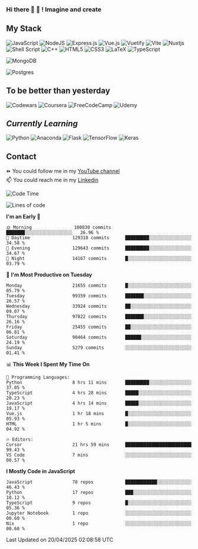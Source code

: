 ### Hi there 👋 🤖 ! Imagine and create

## My Stack
![JavaScript](https://img.shields.io/badge/javascript-%23323330.svg?style=for-the-badge&logo=javascript&logoColor=%23F7DF1E) ![NodeJS](https://img.shields.io/badge/node.js-6DA55F?style=for-the-badge&logo=node.js&logoColor=white) <img alt="Express.js" src="https://img.shields.io/badge/express.js%20-%23404d59.svg?&style=for-the-badge"/> ![Vue.js](https://img.shields.io/badge/vuejs-%2335495e.svg?style=for-the-badge&logo=vuedotjs&logoColor=%234FC08D) ![Vuetify](https://img.shields.io/badge/Vuetify-1867C0?style=for-the-badge&logo=vuetify&logoColor=AEDDFF) ![Vite](https://img.shields.io/badge/vite-%23646CFF.svg?style=for-the-badge&logo=vite&logoColor=white) ![Nuxtjs](https://img.shields.io/badge/Nuxt-002E3B?style=for-the-badge&logo=nuxtdotjs&logoColor=#00DC82) ![Shell Script](https://img.shields.io/badge/shell_script-%23121011.svg?style=for-the-badge&logo=gnu-bash&logoColor=white) ![C++](https://img.shields.io/badge/c++-%2300599C.svg?style=for-the-badge&logo=c%2B%2B&logoColor=white) ![HTML5](https://img.shields.io/badge/html5-%23E34F26.svg?style=for-the-badge&logo=html5&logoColor=white) ![CSS3](https://img.shields.io/badge/css3-%231572B6.svg?style=for-the-badge&logo=css3&logoColor=white) ![LaTeX](https://img.shields.io/badge/latex-%23008080.svg?style=for-the-badge&logo=latex&logoColor=white) ![TypeScript](https://img.shields.io/badge/typescript-%23007ACC.svg?style=for-the-badge&logo=typescript&logoColor=white)
<div>
  <img alt="MongoDB" src ="https://img.shields.io/badge/MongoDB-%234ea94b.svg?&style=for-the-badge&logo=mongodb&logoColor=white"/>
  
  ![Postgres](https://img.shields.io/badge/postgres-%23316192.svg?style=for-the-badge&logo=postgresql&logoColor=white)
</div>

## To be better than yesterday
![Codewars](https://img.shields.io/badge/Codewars-B1361E?style=for-the-badge&logo=codewars&logoColor=grey)
  ![Coursera](https://img.shields.io/badge/Coursera-%230056D2.svg?style=for-the-badge&logo=Coursera&logoColor=white)
  ![FreeCodeCamp](https://img.shields.io/badge/Freecodecamp-%23123.svg?&style=for-the-badge&logo=freecodecamp&logoColor=green)
  ![Udemy](https://img.shields.io/badge/Udemy-A435F0?style=for-the-badge&logo=Udemy&logoColor=white)

## *Currently Learning*
![Python](https://img.shields.io/badge/python-3670A0?style=for-the-badge&logo=python&logoColor=ffdd54) ![Anaconda](https://img.shields.io/badge/Anaconda-%2344A833.svg?style=for-the-badge&logo=anaconda&logoColor=white) 
![Flask](https://img.shields.io/badge/flask-%23000.svg?style=for-the-badge&logo=flask&logoColor=white) ![TensorFlow](https://img.shields.io/badge/TensorFlow-%23FF6F00.svg?style=for-the-badge&logo=TensorFlow&logoColor=white) ![Keras](https://img.shields.io/badge/Keras-%23D00000.svg?style=for-the-badge&logo=Keras&logoColor=white)

## Contact
⏩ You could follow me in my <a href="https://www.youtube.com/c/ViktorJimenezF" target="blank">YouTube channel</a>   <br>
📫 You could reach me in my <a href="https://www.linkedin.com/in/victorjuanjimenez/" target="blank">Linkedin</a>  

<!--START_SECTION:waka-->
![Code Time](http://img.shields.io/badge/Code%20Time-3%2C403%20hrs%2030%20mins-blue)

![Lines of code](https://img.shields.io/badge/From%20Hello%20World%20I%27ve%20Written-621.4%20million%20lines%20of%20code-blue)

**I'm an Early 🐤** 

```text
🌞 Morning                100830 commits      ███████░░░░░░░░░░░░░░░░░░   26.96 % 
🌆 Daytime                129318 commits      █████████░░░░░░░░░░░░░░░░   34.58 % 
🌃 Evening                129643 commits      █████████░░░░░░░░░░░░░░░░   34.67 % 
🌙 Night                  14167 commits       █░░░░░░░░░░░░░░░░░░░░░░░░   03.79 % 
```
📅 **I'm Most Productive on Tuesday** 

```text
Monday                   21655 commits       █░░░░░░░░░░░░░░░░░░░░░░░░   05.79 % 
Tuesday                  99359 commits       ███████░░░░░░░░░░░░░░░░░░   26.57 % 
Wednesday                33924 commits       ██░░░░░░░░░░░░░░░░░░░░░░░   09.07 % 
Thursday                 97822 commits       ███████░░░░░░░░░░░░░░░░░░   26.16 % 
Friday                   25455 commits       ██░░░░░░░░░░░░░░░░░░░░░░░   06.81 % 
Saturday                 90464 commits       ██████░░░░░░░░░░░░░░░░░░░   24.19 % 
Sunday                   5279 commits        ░░░░░░░░░░░░░░░░░░░░░░░░░   01.41 % 
```


📊 **This Week I Spent My Time On** 

```text
💬 Programming Languages: 
Python                   8 hrs 11 mins       █████████░░░░░░░░░░░░░░░░   37.05 % 
TypeScript               4 hrs 28 mins       █████░░░░░░░░░░░░░░░░░░░░   20.23 % 
JavaScript               4 hrs 14 mins       █████░░░░░░░░░░░░░░░░░░░░   19.17 % 
Vue.js                   1 hr 18 mins        █░░░░░░░░░░░░░░░░░░░░░░░░   05.93 % 
HTML                     1 hr 5 mins         █░░░░░░░░░░░░░░░░░░░░░░░░   04.92 % 

🔥 Editors: 
Cursor                   21 hrs 59 mins      █████████████████████████   99.43 % 
VS Code                  7 mins              ░░░░░░░░░░░░░░░░░░░░░░░░░   00.57 % 
```

**I Mostly Code in JavaScript** 

```text
JavaScript               78 repos            ████████████░░░░░░░░░░░░░   46.43 % 
Python                   17 repos            ███░░░░░░░░░░░░░░░░░░░░░░   10.12 % 
TypeScript               9 repos             █░░░░░░░░░░░░░░░░░░░░░░░░   05.36 % 
Jupyter Notebook         1 repo              ░░░░░░░░░░░░░░░░░░░░░░░░░   00.60 % 
Nix                      1 repo              ░░░░░░░░░░░░░░░░░░░░░░░░░   00.60 % 
```




 Last Updated on 20/04/2025 02:08:58 UTC
<!--END_SECTION:waka-->

<!--
**ViktorJJF/ViktorJJF** is a ✨ _special_ ✨ repository because its `README.md` (this file) appears on your GitHub profile.



Here are some ideas to get you started:

- 🔭 I’m currently working on ...
- 🌱 I’m currently learning ...
- 👯 I’m looking to collaborate on ...
- 🤔 I’m looking for help with ...
- 💬 Ask me about ...
- 📫 How to reach me: ...
- 😄 Pronouns: ...
- ⚡ Fun fact: ...
-->

